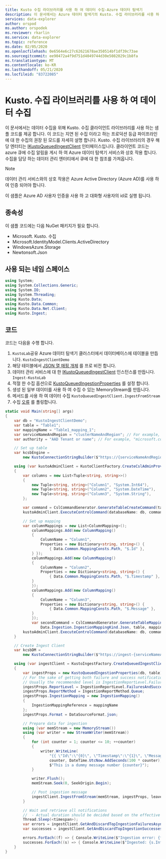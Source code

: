 ```yaml
---
title: Kusto 수집 라이브러리를 사용 하 여 데이터 수집-Azure 데이터 탐색기
description: 이 문서에서는 Azure 데이터 탐색기의 Kusto. 수집 라이브러리를 사용 하 여 데이터를 수집 하는 방법을 설명 합니다.
services: data-explorer
author: orspod
ms.author: orspodek
ms.reviewer: rkarlin
ms.service: data-explorer
ms.topic: reference
ms.date: 02/05/2020
ms.openlocfilehash: 0e6564e6c27c62621678ae350514bf1df39c73ae
ms.sourcegitcommit: ee90472a4f9d751d4049744d30e5082029c1b8fa
ms.translationtype: MT
ms.contentlocale: ko-KR
ms.lasthandoff: 05/21/2020
ms.locfileid: "83722085"
---
```

# <a name="data-ingestion-with-the-kustoingest-library"></a>Kusto. 수집 라이브러리를 사용 하 여 데이터 수집

이 문서에서는 데이터 수집을 위해 Kusto. 수집 클라이언트 라이브러리를 사용 하는 샘플 코드를 제공 합니다. 이 코드는 지연 된 수집 이라고 하는 프로덕션 등급 파이프라인에 대 한 수집의 권장 된 모드를 자세히 설명 합니다. Kusto. 수집 라이브러리의 경우 해당 엔터티는 [IKustoQueuedIngestClient](kusto-ingest-client-reference.md#interface-ikustoqueuedingestclient) 인터페이스입니다. 클라이언트 코드는 azure 큐에 수집 알림을 게시 하 여 Azure 데이터 탐색기 서비스와 상호 작용 합니다. 수집을 담당 하는 데이터 관리 엔터티에서 큐에 대 한 참조를 가져옵니다. 

> [!NOTE]
> 데이터 관리 서비스와의 상호 작용은 Azure Active Directory (Azure AD)를 사용 하 여 인증 되어야 합니다.

이 샘플은 Azure AD 사용자 인증을 사용 하 고 대화형 사용자의 id로 실행 됩니다.

## <a name="dependencies"></a>종속성

이 샘플 코드에는 다음 NuGet 패키지가 필요 합니다.
* Microsoft. Kusto. 수집
* Microsoft.IdentityModel.Clients.ActiveDirectory
* WindowsAzure.Storage
* Newtonsoft.Json

## <a name="namespaces-used"></a>사용 되는 네임 스페이스

```csharp
using System;
using System.Collections.Generic;
using System.IO;
using System.Threading;
using Kusto.Data;
using Kusto.Data.Common;
using Kusto.Data.Net.Client;
using Kusto.Ingest;
```

## <a name="code"></a>코드

코드는 다음을 수행 합니다.
1. `KustoLab`공유 Azure 데이터 탐색기 클러스터에서 데이터베이스에 테이블을 만듭니다. `KustoIngestClientDemo`
2. 해당 테이블에서 [JSON 열 매핑 개체](../../management/create-ingestion-mapping-command.md) 를 프로 비전 합니다.
3. 데이터 관리 서비스에 대 한 [IKustoQueuedIngestClient](kusto-ingest-client-reference.md#interface-ikustoqueuedingestclient) 인스턴스를 만듭니다. `Ingest-KustoLab`
4. 적절 한 수집 옵션으로 [KustoQueuedIngestionProperties](kusto-ingest-client-reference.md#class-kustoqueuedingestionproperties) 를 설정 합니다.
5. 생성 된 일부 데이터를 사용 하 여 수집 수 있는 MemoryStream를 만듭니다.
6. 메서드를 사용 하 여 데이터 수집 `KustoQueuedIngestClient.IngestFromStream`
7. 수집 [오류](kusto-ingest-client-status.md#tracking-ingestion-status-kustoqueuedingestclient) 를 폴링합니다.

```csharp
static void Main(string[] args)
{
    var db = "KustoIngestClientDemo";
    var table = "Table1";
    var mappingName = "Table1_mapping_1";
    var serviceNameAndRegion = "clusterNameAndRegion"; // For example, "mycluster.westus"
    var authority = "AAD Tenant or name"; // For example, "microsoft.com"

    // Set up table
    var kcsbEngine =
        new KustoConnectionStringBuilder($"https://{serviceNameAndRegion}.kusto.windows.net").WithAadUserPromptAuthentication(authority: $"{authority}");

    using (var kustoAdminClient = KustoClientFactory.CreateCslAdminProvider(kcsbEngine))
    {
        var columns = new List<Tuple<string, string>>()
        {
            new Tuple<string, string>("Column1", "System.Int64"),
            new Tuple<string, string>("Column2", "System.DateTime"),
            new Tuple<string, string>("Column3", "System.String"),
        };

        var command = CslCommandGenerator.GenerateTableCreateCommand(table, columns);
        kustoAdminClient.ExecuteControlCommand(databaseName: db, command: command);

        // Set up mapping
        var columnMappings = new List<ColumnMapping>();
            columnMappings.Add(new ColumnMapping()
            {
                ColumnName = "Column1",
                Properties = new Dictionary<string, string>() {
                    { Data.Common.MappingConsts.Path, "$.Id" },
            } });
            columnMappings.Add(new ColumnMapping()
            {
                ColumnName = "Column2",
                Properties = new Dictionary<string, string>() {
                    { Data.Common.MappingConsts.Path, "$.Timestamp" },
            }
            });
            columnMappings.Add(new ColumnMapping()
            {
                ColumnName = "Column3",
                Properties = new Dictionary<string, string>() {
                    { Data.Common.MappingConsts.Path, "$.Message" },
            }
            });
            var secondCommand = CslCommandGenerator.GenerateTableMappingCreateCommand(
                Data.Ingestion.IngestionMappingKind.Json, table, mappingName, columnMappings);
        kustoAdminClient.ExecuteControlCommand(databaseName: db, command: secondCommand);
    }

    // Create Ingest Client
    var kcsbDM =
        new KustoConnectionStringBuilder($"https://ingest-{serviceNameAndRegion}.kusto.windows.net").WithAadUserPromptAuthentication(authority: $"{authority}");

    using (var ingestClient = KustoIngestFactory.CreateQueuedIngestClient(kcsbDM))
    {
        var ingestProps = new KustoQueuedIngestionProperties(db, table);
        // For the sake of getting both failure and success notifications we set this to IngestionReportLevel.FailuresAndSuccesses
        // Usually the recommended level is IngestionReportLevel.FailuresOnly
        ingestProps.ReportLevel = IngestionReportLevel.FailuresAndSuccesses;
        ingestProps.ReportMethod = IngestionReportMethod.Queue;
        ingestProps.IngestionMapping = new IngestionMapping()
        { 
            IngestionMappingReference = mappingName
        };
        ingestProps.Format = DataSourceFormat.json;

        // Prepare data for ingestion
        using (var memStream = new MemoryStream())
        using (var writer = new StreamWriter(memStream))
        {
            for (int counter = 1; counter <= 10; ++counter)
            {
                writer.WriteLine(
                    "{{ \"Id\":\"{0}\", \"Timestamp\":\"{1}\", \"Message\":\"{2}\" }}",
                    counter, DateTime.UtcNow.AddSeconds(100 * counter),
                    $"This is a dummy message number {counter}");
            }

            writer.Flush();
            memStream.Seek(0, SeekOrigin.Begin);

            // Post ingestion message
            ingestClient.IngestFromStream(memStream, ingestProps, leaveOpen: true);
        }

        // Wait and retrieve all notifications
        //  - Actual duration should be decided based on the effective Ingestion Batching Policy set on the table/database
        Thread.Sleep(<timespan>);
        var errors = ingestClient.GetAndDiscardTopIngestionFailuresAsync().GetAwaiter().GetResult();
        var successes = ingestClient.GetAndDiscardTopIngestionSuccessesAsync().GetAwaiter().GetResult();

        errors.ForEach((f) => { Console.WriteLine($"Ingestion error: {f.Info.Details}"); });
        successes.ForEach((s) => { Console.WriteLine($"Ingested: {s.Info.IngestionSourcePath}"); });
    }
}
```
